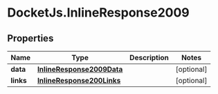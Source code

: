 # DocketJs.InlineResponse2009

## Properties

Name | Type | Description | Notes
------------ | ------------- | ------------- | -------------
**data** | [**InlineResponse2009Data**](InlineResponse2009Data.md) |  | [optional] 
**links** | [**InlineResponse200Links**](InlineResponse200Links.md) |  | [optional] 


